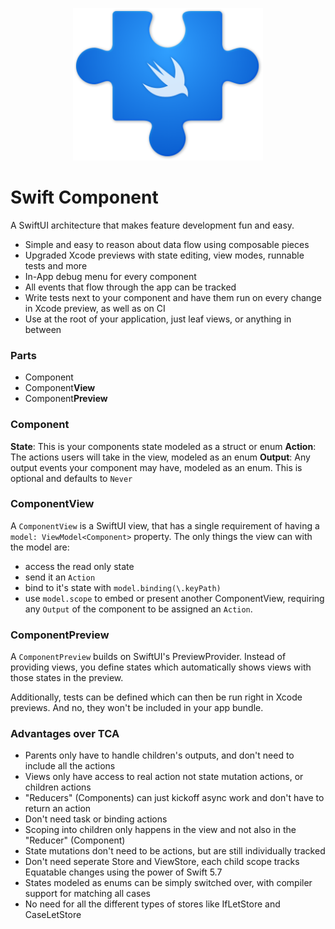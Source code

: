 <p align="center">
<img src="logo.png" height="244" />
</p>

# Swift Component

A SwiftUI architecture that makes feature development fun and easy.

- Simple and easy to reason about data flow using composable pieces
- Upgraded Xcode previews with state editing, view modes, runnable tests and more
- In-App debug menu for every component
- All events that flow through the app can be tracked
- Write tests next to your component and have them run on every change in Xcode preview, as well as on CI
- Use at the root of your application, just leaf views, or anything in between

### Parts
- Component
- Component**View**
- Component**Preview**

### Component
**State**: This is your components state modeled as a struct or enum
**Action**: The actions users will take in the view, modeled as an enum
**Output**: Any output events your component may have, modeled as an enum. This is optional and defaults to `Never`

### ComponentView
A `ComponentView` is a SwiftUI view, that has a single requirement of having a `model: ViewModel<Component>` property. The only things the view can with the model are:

- access the read only state
- send it an `Action`
- bind to it's state with `model.binding(\.keyPath)`
- use `model.scope` to embed or present another ComponentView, requiring any `Output` of the component to be assigned an `Action`.

### ComponentPreview
A `ComponentPreview` builds on SwiftUI's PreviewProvider. Instead of providing views, you define states which automatically shows views with those states in the preview.

Additionally, tests can be defined which can then be run right in Xcode previews. And no, they won't be included in your app bundle.


### Advantages over TCA
- Parents only have to handle children's outputs, and don't need to include all the actions
- Views only have access to real action not state mutation actions, or children actions
- "Reducers" (Components) can just kickoff async work and don't have to return an action
- Don't need task or binding actions
- Scoping into children only happens in the view and not also in the "Reducer" (Component)
- State mutations don't need to be actions, but are still individually tracked
- Don't need seperate Store and ViewStore, each child scope tracks Equatable changes using the power of Swift 5.7
- States modeled as enums can be simply switched over, with compiler support for matching all cases
- No need for all the different types of stores like IfLetStore and CaseLetStore
